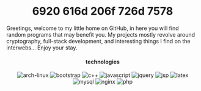 <h1 align="center">6920 616d 206f 726d 7578</h1>
Greetings, welcome to my little home on GitHub, in here you will find random programs that may benefit you. My projects mostly revolve around cryptography, full-stack development, and interesting things I find on the interwebs... Enjoy your stay.

<h4 align="center">technologies</h4>

<div align="center">
   <img alt="arch-linux" src="https://img.shields.io/badge/-Arch%20Linux-black?logo=arch%20linux">
   <img alt="bootstrap" src="https://img.shields.io/badge/-Bootstrap-black?logo=bootstrap">
   <img alt="c++" src="https://img.shields.io/badge/-C++-black?logo=c%2B%2B&logoColor=limegreen">
   <img alt="javascript" src="https://img.shields.io/badge/-JavaScript-black?logo=javascript">
   <img alt="jquery" src="https://img.shields.io/badge/-jQuery-black?logo=jquery&logoColor=blue">
   <img alt="jsp" src="https://img.shields.io/badge/-JSP-black?logo=java&logoColor=red">
   <img alt="latex" src="https://img.shields.io/badge/-LaTeX-black?logo=latex&logoColor=cyan">
   <img alt="mysql" src="https://img.shields.io/badge/-MySQL-black?logo=mysql">
   <img alt="nginx" src="https://img.shields.io/badge/-NGINX-black?logo=nginx&logoColor=limegreen">
   <img alt="php" src="https://img.shields.io/badge/-PHP-black?logo=php">
</div>
